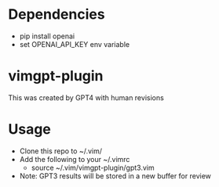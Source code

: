 # Dependencies 
- pip install openai
- set OPENAI_API_KEY env variable

# vimgpt-plugin
This was created by GPT4 with human revisions

# Usage
- Clone this repo to ~/.vim/
- Add the following to your ~/.vimrc
    - source ~/.vim/vimgpt-plugin/gpt3.vim
- Note: GPT3 results will be stored in a new buffer for review
